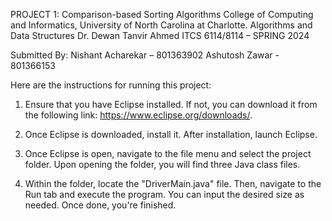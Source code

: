 PROJECT 1: Comparison-based Sorting Algorithms
College of Computing and Informatics, University of North Carolina at Charlotte.
Algorithms and Data Structures
Dr. Dewan Tanvir Ahmed
ITCS 6114/8114 – SPRING 2024

Submitted By:
Nishant Acharekar – 801363902
Ashutosh Zawar - 801366153


Here are the instructions for running this project:

1) Ensure that you have Eclipse installed. If not, you can download it from the following link: https://www.eclipse.org/downloads/.

2) Once Eclipse is downloaded, install it. After installation, launch Eclipse.

3) Once Eclipse is open, navigate to the file menu and select the project folder. Upon opening the folder, you will find three Java class files.

4) Within the folder, locate the "DriverMain.java" file. Then, navigate to the Run tab and execute the program. You can input the desired size as needed. Once done, you're finished.
